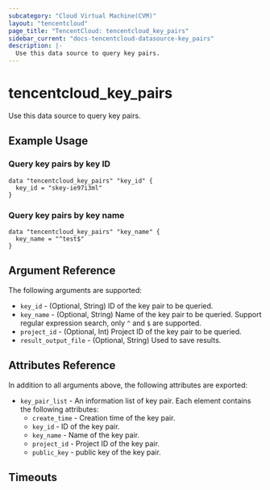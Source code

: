 ```yaml
---
subcategory: "Cloud Virtual Machine(CVM)"
layout: "tencentcloud"
page_title: "TencentCloud: tencentcloud_key_pairs"
sidebar_current: "docs-tencentcloud-datasource-key_pairs"
description: |-
  Use this data source to query key pairs.
---
```


# tencentcloud_key_pairs

Use this data source to query key pairs.

## Example Usage

### Query key pairs by key ID

```hcl
data "tencentcloud_key_pairs" "key_id" {
  key_id = "skey-ie97i3ml"
}
```

### Query key pairs by key name

```hcl
data "tencentcloud_key_pairs" "key_name" {
  key_name = "^test$"
}
```

## Argument Reference

The following arguments are supported:

* `key_id` - (Optional, String) ID of the key pair to be queried.
* `key_name` - (Optional, String) Name of the key pair to be queried. Support regular expression search, only `^` and `$` are supported.
* `project_id` - (Optional, Int) Project ID of the key pair to be queried.
* `result_output_file` - (Optional, String) Used to save results.

## Attributes Reference

In addition to all arguments above, the following attributes are exported:

* `key_pair_list` - An information list of key pair. Each element contains the following attributes:
  * `create_time` - Creation time of the key pair.
  * `key_id` - ID of the key pair.
  * `key_name` - Name of the key pair.
  * `project_id` - Project ID of the key pair.
  * `public_key` - public key of the key pair.


## Timeouts

<no value>



